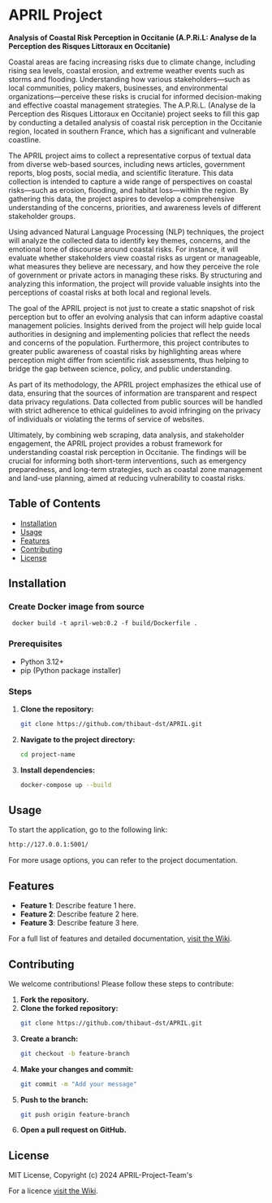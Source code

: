 # APRIL Project

**Analysis of Coastal Risk Perception in Occitanie (A.P.Ri.L: Analyse de la Perception des Risques Littoraux en Occitanie)**

Coastal areas are facing increasing risks due to climate change, including rising sea levels, coastal erosion, and extreme weather events such as storms and flooding. Understanding how various stakeholders—such as local communities, policy makers, businesses, and environmental organizations—perceive these risks is crucial for informed decision-making and effective coastal management strategies. The A.P.Ri.L. (Analyse de la Perception des Risques Littoraux en Occitanie) project seeks to fill this gap by conducting a detailed analysis of coastal risk perception in the Occitanie region, located in southern France, which has a significant and vulnerable coastline.

The APRIL project aims to collect a representative corpus of textual data from diverse web-based sources, including news articles, government reports, blog posts, social media, and scientific literature. This data collection is intended to capture a wide range of perspectives on coastal risks—such as erosion, flooding, and habitat loss—within the region. By gathering this data, the project aspires to develop a comprehensive understanding of the concerns, priorities, and awareness levels of different stakeholder groups.

Using advanced Natural Language Processing (NLP) techniques, the project will analyze the collected data to identify key themes, concerns, and the emotional tone of discourse around coastal risks. For instance, it will evaluate whether stakeholders view coastal risks as urgent or manageable, what measures they believe are necessary, and how they perceive the role of government or private actors in managing these risks. By structuring and analyzing this information, the project will provide valuable insights into the perceptions of coastal risks at both local and regional levels.

The goal of the APRIL project is not just to create a static snapshot of risk perception but to offer an evolving analysis that can inform adaptive coastal management policies. Insights derived from the project will help guide local authorities in designing and implementing policies that reflect the needs and concerns of the population. Furthermore, this project contributes to greater public awareness of coastal risks by highlighting areas where perception might differ from scientific risk assessments, thus helping to bridge the gap between science, policy, and public understanding.

As part of its methodology, the APRIL project emphasizes the ethical use of data, ensuring that the sources of information are transparent and respect data privacy regulations. Data collected from public sources will be handled with strict adherence to ethical guidelines to avoid infringing on the privacy of individuals or violating the terms of service of websites.

Ultimately, by combining web scraping, data analysis, and stakeholder engagement, the APRIL project provides a robust framework for understanding coastal risk perception in Occitanie. The findings will be crucial for informing both short-term interventions, such as emergency preparedness, and long-term strategies, such as coastal zone management and land-use planning, aimed at reducing vulnerability to coastal risks.

## Table of Contents
- [Installation](#installation)
- [Usage](#usage)
- [Features](#features)
- [Contributing](#contributing)
- [License](#license)

## Installation

### Create Docker image from source

``` docker build -t april-web:0.2 -f build/Dockerfile .```



### Prerequisites
- Python 3.12+
- pip (Python package installer)

### Steps
1. **Clone the repository:**
   ```bash
   git clone https://github.com/thibaut-dst/APRIL.git
   ```
2. **Navigate to the project directory:**
   ```bash
   cd project-name
   ```
4. **Install dependencies:**
   ```bash
   docker-compose up --build
   ```
## Usage
To start the application, go to the following link:
   ```bash
   http://127.0.0.1:5001/
   ```

For more usage options, you can refer to the project documentation.

## Features

- **Feature 1**: Describe feature 1 here.
- **Feature 2**: Describe feature 2 here.
- **Feature 3**: Describe feature 3 here.

For a full list of features and detailed documentation, [visit the Wiki](https://github.com/thibaut-dst/APRIL/wiki/Features).

## Contributing
We welcome contributions! Please follow these steps to contribute:

1. **Fork the repository.**
2. **Clone the forked repository:**
   ```bash
   git clone https://github.com/thibaut-dst/APRIL.git
   ```
3. **Create a branch:**
   ```bash
   git checkout -b feature-branch
   ```
4. **Make your changes and commit:**
   ```bash
   git commit -m "Add your message"
   ```
5. **Push to the branch:**
   ```bash
   git push origin feature-branch
   ```
6. **Open a pull request on GitHub.**

## License

MIT License, Copyright (c) 2024 APRIL-Project-Team's

For a licence [visit the Wiki](https://github.com/thibaut-dst/APRIL/wiki/License).

